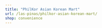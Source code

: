 ```yaml
---
title: "PhilKor Asian Korean Mart"
url: /las-pinas/philkor-asian-korean-mart/
shop: convenience
---
```

